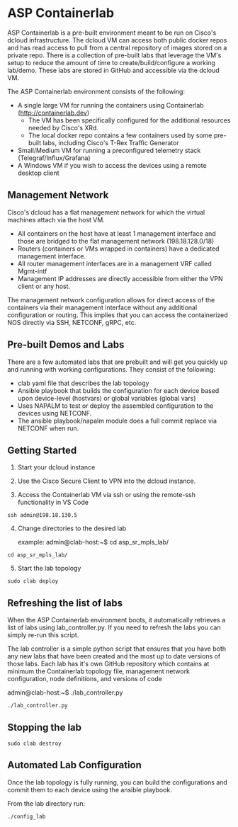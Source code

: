 # ASP Containerlab
ASP Containerlab is a pre-built environment meant to be run on Cisco's dcloud infrastructure.  The dcloud VM can access both public docker repos and has read access to pull from a central repository of images stored on a private repo.  There is a collection of pre-built labs that leverage the VM's setup to reduce the amount of time to create/build/configure a working lab/demo. These labs are stored in GitHub and accessible via the dcloud VM. 

The ASP Containerlab environment consists of the following:
- A single large VM for running the containers using Containerlab (http://containerlab.dev)
    - The VM has been specifically configured for the additional resources needed by Cisco's XRd.
    - The local docker repo contains a few containers used by some pre-built labs, including Cisco's T-Rex Traffic Generator 
- Small/Medium VM for running a preconfigured telemetry stack (Telegraf/Influx/Grafana)
- A Windows VM if you wish to access the devices using a remote desktop client

## Management Network
Cisco's dcloud has a flat management network for which the virtual machines attach via the host VM.  
- All containers on the host have at least 1 management interface and those are bridged to the flat management network (198.18.128.0/18)
- Routers (containers or VMs wrapped in containers) have a dedicated management interface. 
- All router management interfaces are in a management VRF called Mgmt-intf
- Management IP addresses are directly accessible from either the VPN client or any host. 

The management network configuration allows for direct access of the containers via their management interface without any additional configuration or routing. This implies that you can access the containerized NOS directly via SSH, NETCONF, gRPC, etc. 

## Pre-built Demos and Labs
There are a few automated labs that are prebuilt and will get you quickly up and running with working configurations. They consist of the following:   
- clab yaml file that describes the lab topology
- Ansible playbook that builds the configuration for each device based upon device-level (hostvars) or global variables (global vars)
- Uses NAPALM to test or deploy the assembled configuration to the devices using NETCONF.
- The ansible playbook/napalm module does a full commit replace via NETCONF when run. 

## Getting Started
1. Start your dcloud instance

2. Use the Cisco Secure Client to VPN into the dcloud instance.  

3. Access the Containerlab VM via ssh or using the remote-ssh functionality in VS Code
```
ssh admin@198.18.130.5
```

4. Change directories to the desired lab

    example: 
    admin@clab-host:~$ cd asp_sr_mpls_lab/

```
cd asp_sr_mpls_lab/
```

5. Start the lab topology 
```
sudo clab deploy
```

## Refreshing the list of labs
When the ASP Containerlab environment boots, it automatically retrieves a list of labs using lab_controller.py.  If you need to refresh the labs you can simply re-run this script. 

The lab controller is a simple python script that ensures that you have both any new labs that have been created and the most up to date versions of those labs.
Each lab has it's own GitHub repository which contains at minimum the Containerlab topology file, management network configuration, node definitions, and versions of code

admin@clab-host:~$ ./lab_controller.py

```
./lab_controller.py
```

## Stopping the lab

```
sudo clab destroy
```

## Automated Lab Configuration 
Once the lab topology is fully running, you can build the configurations and commit them to each device using the ansible playbook. 

From the lab directory run:

```
./config_lab
```